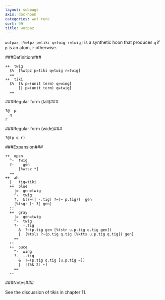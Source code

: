 ```yaml
---
layout: subpage
axis: doc-hoon
categories: wut rune
sort: 99
title: wutpaz
---
```




`wutpaz`, `[%wtpz p=tiki q=twig r=twig]` is a synthetic hoon 
that produces `q` if `p` is an atom, `r` otherwise.

###Definition###

    ++  twig  
      $%  [%wtpz p=tiki q=twig r=twig]
      ==
    ++  tiki
      $%  [& p=(unit term) q=wing]
          [| p=(unit term) q=twig]
      ==

###Regular form (tall)###

    ?@  p
      q
    r

###Regular form (wide)###

    ?@(p q r)

###Expansion###
    
    ++  open
      ^-  twig
      ?-    gen
          [%wtsz *]
      ==
    ++  ah
      |_  tig=tiki
      ++  blue
        |=  gen=twig 
        ^-  twig
        ?.  &(?=(| -.tig) ?=(~ p.tig))  gen
        [%tsgr [~ 3] gen]
      ::
      ++  gray
        |=  gen=twig
        ^-  twig
        ?-  -.tig
          &  ?~(p.tig gen [%tstr u.p.tig q.tig gen])
          |  [%tsls ?~(p.tig q.tig [%ktts u.p.tig q.tig]) gen]
        ==
      ::
      ++  puce
        ^-  wing
        ?-  -.tig
          &  ?~(p.tig q.tig [u.p.tig ~])
          |  [[%& 2] ~]
        ==
      --

###Notes###

See the discussion of tikis in chapter 11.
